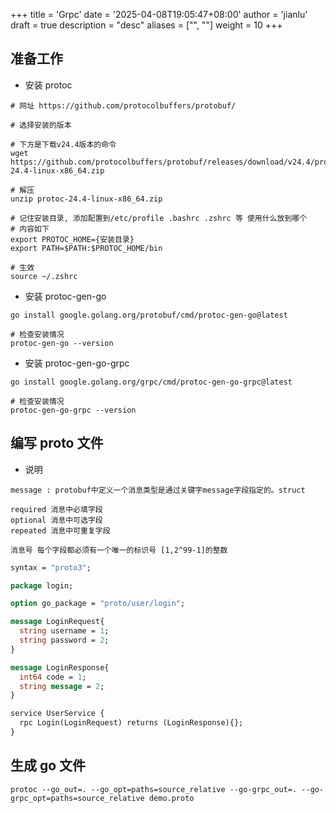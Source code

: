 +++
title = 'Grpc'
date = '2025-04-08T19:05:47+08:00'
author = 'jianlu'
draft = true
description = "desc"
aliases = ["", ""]
weight = 10
+++

<!--
    // 注意设置go环境变量中的架构和系统为本地系统，然后安装如下两个插件
    // go install google.golang.org/protobuf/cmd/protoc-gen-go@latest
    // go install google.golang.org/grpc/cmd/protoc-gen-go-grpc@latest
    // 检查安装情况
    // protoc-gen-go --version
    // protoc-gen-go-grpc --version
    // 运行生成代码
    // protoc --go_out=. --go_opt=paths=source_relative --go-grpc_out=. --go-grpc_opt=paths=source_relative cross/proto/message.proto

    https://gitcode.com/gh_mirrors/gr/grpc-opentracing

    https://blog.csdn.net/Mr_XiMu/article/details/124937025#:~:text=%E6%9C%AC%E6%96%87%E8%AF%A6%E7%BB%86%E4%BB%8B%E7%BB%8D%E4%BA%86%E5%A6%82%E4%BD%95%E5%9C%A8gRPC%E4%B8%AD%E5%AE%9E%E7%8E%B0TLS%E5%8D%95%E5%90%91%E8%AE%A4%E8%AF%81%E3%80%81%E5%8F%8C%E5%90%91%E8%AE%A4%E8%AF%81%E4%BB%A5%E5%8F%8AToken%E8%AE%A4%E8%AF%81%EF%BC%8C%E6%B6%89%E5%8F%8A%E8%AF%81%E4%B9%A6%E7%9A%84%E7%94%9F%E6%88%90%E3%80%81%E9%85%8D%E7%BD%AE%E5%8F%8A%E4%BB%A3%E7%A0%81%E5%AE%9E%E7%8E%B0%E3%80%82%20%E9%87%8D%E7%82%B9%E8%AE%B2%E8%A7%A3%E4%BA%86%E8%AF%81%E4%B9%A6%E9%85%8D%E7%BD%AE%E6%96%87%E4%BB%B6%E7%9A%84%E5%88%9B%E5%BB%BA%E3%80%81%E6%9C%8D%E5%8A%A1%E7%AB%AF%E5%92%8C%E5%AE%A2%E6%88%B7%E7%AB%AF%E4%BB%A3%E7%A0%81%E7%9A%84%E4%BF%AE%E6%94%B9%EF%BC%8C%E4%BB%A5%E5%8F%8A%E6%8B%A6%E6%88%AA%E5%99%A8%E7%9A%84%E4%BD%BF%E7%94%A8%EF%BC%8C%E7%A1%AE%E4%BF%9D%E6%95%B0%E6%8D%AE%E4%BC%A0%E8%BE%93%E7%9A%84%E5%AE%89%E5%85%A8%E6%80%A7%E3%80%82,%E7%A0%81%E4%BA%91%EF%BC%9A%20https%3A%2F%2Fgitee.com%2FXiMuQi%2Fgo-grpc
-->

## 准备工作

* 安装 protoc

```shell
# 网址 https://github.com/protocolbuffers/protobuf/

# 选择安装的版本

# 下方是下载v24.4版本的命令
wget https://github.com/protocolbuffers/protobuf/releases/download/v24.4/protoc-24.4-linux-x86_64.zip

# 解压
unzip protoc-24.4-linux-x86_64.zip

# 记住安装目录, 添加配置到/etc/profile .bashrc .zshrc 等 使用什么放到哪个
# 内容如下
export PROTOC_HOME={安装目录}
export PATH=$PATH:$PROTOC_HOME/bin

# 生效
source ~/.zshrc
```

* 安装 protoc-gen-go

```shell
go install google.golang.org/protobuf/cmd/protoc-gen-go@latest

# 检查安装情况 
protoc-gen-go --version
```

* 安装 protoc-gen-go-grpc

```shell
go install google.golang.org/grpc/cmd/protoc-gen-go-grpc@latest

# 检查安装情况
protoc-gen-go-grpc --version
```



## 编写 proto 文件


* 说明 

```text
message : protobuf中定义一个消息类型是通过关键字message字段指定的。struct

required 消息中必填字段
optional 消息中可选字段
repeated 消息中可重复字段

消息号 每个字段都必须有一个唯一的标识号 [1,2^99-1]的整数
```

```protobuf
syntax = "proto3";

package login;

option go_package = "proto/user/login";

message LoginRequest{
  string username = 1;
  string password = 2;
}

message LoginResponse{
  int64 code = 1;
  string message = 2;
}

service UserService {
  rpc Login(LoginRequest) returns (LoginResponse){};
}
```

## 生成 go 文件 

```shell
protoc --go_out=. --go_opt=paths=source_relative --go-grpc_out=. --go-grpc_opt=paths=source_relative demo.proto
```

